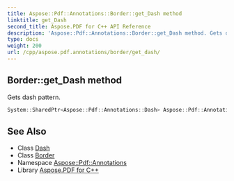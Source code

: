 ```yaml
---
title: Aspose::Pdf::Annotations::Border::get_Dash method
linktitle: get_Dash
second_title: Aspose.PDF for C++ API Reference
description: 'Aspose::Pdf::Annotations::Border::get_Dash method. Gets dash pattern in C++.'
type: docs
weight: 200
url: /cpp/aspose.pdf.annotations/border/get_dash/
---
```

## Border::get_Dash method


Gets dash pattern.

```cpp
System::SharedPtr<Aspose::Pdf::Annotations::Dash> Aspose::Pdf::Annotations::Border::get_Dash() const
```

## See Also

* Class [Dash](../../dash/)
* Class [Border](../)
* Namespace [Aspose::Pdf::Annotations](../../)
* Library [Aspose.PDF for C++](../../../)

